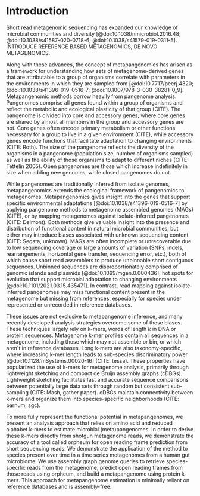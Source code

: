 # Introduction

Short read metagenomic sequencing has expanded our knowledge of microbial communities and diversity [@doi:10.1038/nmicrobiol.2016.48; @doi:10.1038/s41587-020-0718-6; @doi:10.1038/s41579-019-0311-5].
INTRODUCE REFERENCE BASED METAGENOMICS, DE NOVO METAGENOMICS.
<!--
Many of these insights are attributable to *de novo* assembly and binning, which estimate species-level composite genomes (metagenome-assembled genomes, *MAGs*) from genomes in a sample, capturing unculturable genomes which have expanded the tree of life and and our understanding of microbial metabolism in diverse environments [@doi:10.1038/nature02340; @doi:10.1038/nmicrobiol.2016.48; @doi:10.1038/s41587-020-0718-6].
-->

Along with these advances, the concept of metapangenomics has arisen as a framework for understanding how sets of metagenome-derived genes that are attributable to a group of organisms correlate with parameters in the environments in which they are sampled from [@doi:10.7717/peerj.4320; @doi:10.1038/s41396-019-0516-7; @doi:10.1007/978-3-030-38281-0_9].
Metapangenomic methods borrow heavily from pangenome analysis.
Pangenomes comprise all genes found within a group of organisms and reflect the metabolic and ecological plasticity of that group (CITE).
The pangenome is divided into core and accessory genes, where core genes are shared by almost all members in the group and accessory genes are not.
Core genes often encode primary metabolism or other functions necessary for a group to live in a given environment (CITE), while accessory genes encode functions that facilitate adaptation to changing environments (CITE: Roth).
The size of the pangenome reflects the diversity of the organisms in a pangenome (population size, number of organisms sampled) as well as the ability of those organisms to adapt to different niches (CITE: Tettelin 2005).
Open pangenomes are those which increase indefinitely in size when adding new genomes, while closed pangenomes do not.

While pangenomes are traditionally inferred from isolate genomes, metapangenomics extends the ecological framework of pangenomics to metagenomes.
Metapangenomics gives insight into the genes that support specific environmental adaptations [@doi:10.1038/s41396-019-0516-7] by applying pangenome methods to metagenome assembled genomes (MAGs) (CITE), or by mapping metagenomes against isolate-inferred pangenomes (CITE: Delmont).
Both methods give valuable insight into the presence and distribution of functional content in natural microbial communities, but either may introduce biases associated with unknown sequencing content (CITE: Segata, unknown).
MAGs are often incomplete or unrecoverable due to low sequencing coverage or large amounts of variation (SNPs, indels, rearrangements, horizontal gene transfer, sequencing error, etc.), both of which cause short read assemblers to produce unbinnable short contiguous sequences.
Unbinned sequences are disproportionately comprised of genomic islands and plasmids [@doi:10.1099/mgen.0.000436], hot spots for evolution that support microbial adaptation to changing environments [@doi:10.1101/2021.03.15.435471].
In contrast, read mapping against isolate-inferred pangenomes may miss functional content present in the metagenome but missing from references, especially for species under represented or unrecorded in reference databases.

These issues are not exclusive to metapangenome inference, and many recently developed analysis strategies overcome some of these biases.
These techniques largely rely on k-mers, words of length *k* in DNA or protein sequences.
Metagenome k-mer profiles contain all sequences in a metagenome, including those which may not assemble or bin, or which aren't in reference databases.
Long k-mers are also taxonomy-specific, where increasing k-mer length leads to sub-species discriminatory power [@doi:10.1128/mSystems.00020-16] (CITE: tessa).
These properties have popularized the use of k-mers for metagenome analysis, primarily through lightweight sketching and compact de Bruijn assembly graphs (cDBGs). 
Lightweight sketching facilitates fast and accurate sequence comparisons between potentially large data sets through random but consistent sub-sampling (CITE: Mash, gather paper).
cDBGs maintain connectivity between k-mers and organize them into species-specific neighborhoods (CITE: barnum, sgc).

<!--
Metapangenomics is reliant on *de novo* metagenome analysis, but both assembly and binning introduce biases into analysis [@doi:10.1186/s13059-020-02066-4; @doi:10.1038/nmeth.4458; @doi:10.1101/2021.07.12.451567; @doi:10.1038/s41396-018-0081-5; @doi:10.1099/mgen.0.000436; @doi:10.1101/2021.05.04.442591].
Low coverage or large amounts of variation (SNPs, indels, rearrangements, horizontal gene transfer, sequencing error, etc.) cause assemblers to break contiguous sequences, producing short fragments or unassembled reads that are too short to be binned into MAGs (CITE).
-->

To more fully represent the functional potential in metapangenomes, we present an analysis approach that relies on amino acid and reduced alphabet k-mers to estimate microbial (meta)pangenomes. 
In order to derive these k-mers directly from shotgun metagenome reads, we demonstrate the accuracy of a tool called orpheum for open reading frame prediction from short sequencing reads.
We demonstrate the application of the method to species present over time in a time series metagenomes from a human gut microbiome.
We use assembly graph genome queries to retrieve species-specific reads from the metagenome, predict open reading frames from those reads using orpheum, and build a metapangenome using protein k-mers.
This approach for metapangenome estimation is minimally reliant on reference databases and is assembly-free.
